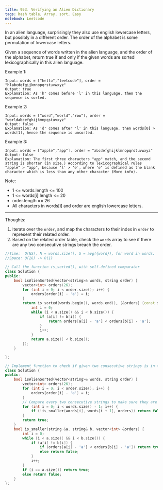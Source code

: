 ```yaml
---
title: 953. Verifying an Alien Dictionary
tags: hash table, Array, sort, Easy
notebook: Leetcode
---
```


In an alien language, surprisingly they also use english lowercase letters, but possibly in a different order. The order of the alphabet is some permutation of lowercase letters.

Given a sequence of words written in the alien language, and the order of the alphabet, return true if and only if the given words are sorted lexicographically in this alien language.

Example 1:
```
Input: words = ["hello","leetcode"], order = "hlabcdefgijkmnopqrstuvwxyz"
Output: true
Explanation: As 'h' comes before 'l' in this language, then the sequence is sorted.
```
Example 2:
```
Input: words = ["word","world","row"], order = "worldabcefghijkmnpqstuvxyz"
Output: false
Explanation: As 'd' comes after 'l' in this language, then words[0] > words[1], hence the sequence is unsorted.
```
Example 3:
```
Input: words = ["apple","app"], order = "abcdefghijklmnopqrstuvwxyz"
Output: false
Explanation: The first three characters "app" match, and the second string is shorter (in size.) According to lexicographical rules "apple" > "app", because 'l' > '∅', where '∅' is defined as the blank character which is less than any other character (More info).
```

Note:

- 1 <= words.length <= 100
- 1 <= words[i].length <= 20
- order.length == 26
- All characters in words[i] and order are english lowercase letters.

----------
Thoughts:
1. Iterate over the `order`, and map the characters to their index in `order` to represent their related order.
2. Based on the related order table, check the `words` array to see if there are any two consecutive strings breach the order.

```c++
//Time:  O(NS), N = words.size(), S = avg({word}), for word in words.
//Space: O(26) -> O(1)

// Call the function is_sorted(), with self-defined comparator
class Solution {
public:
    bool isAlienSorted(vector<string>& words, string order) {
        vector<int> orders(26);
        for (int i = 0; i < order.size(); i++) {
            orders[order[i] - 'a'] = i;
        }
        return is_sorted(words.begin(), words.end(), [&orders] (const string &a, const string &b) {
            int i = 0;
            while (i < a.size() && i < b.size()) {
                if (a[i] != b[i]) {
                    return orders[a[i] - 'a'] < orders[b[i] - 'a'];
                }
                i++;
            }
            return a.size() < b.size();
        });
    }

};

// Implement function to check if given two consecutive strings is in the correct order
class Solution {
public:
    bool isAlienSorted(vector<string>& words, string order) {
        vector<int> orders(26);
        for (int i = 0; i < order.size(); i++) {
            orders[order[i] - 'a'] = i;
        }
        // Compare every two consecutive strings to make sure they are in ordered
        for (int i = 0; i < words.size() - 1; i++) {
            if (!is_smaller(words[i], words[i + 1], orders)) return false;
        }
        return true;
    }
    bool is_smaller(string &a, string& b, vector<int> &orders) {
        int i = 0;
        while (i < a.size() && i < b.size()) {
            if (a[i] != b[i]) {
                if (orders[a[i] - 'a'] < orders[b[i] - 'a']) return true;
                else return false;
            }
            i++;
        }
        if (i == a.size()) return true;
        else return false;
    }
};
```